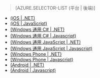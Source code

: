 ﻿> [AZURE.SELECTOR-LIST (平台 | 後端)]
- [(iOS | .NET)](/zh-tw/documentation/articles/mobile-services-dotnet-backend-ios-get-started-push/)
- [(iOS | JavaScript)](/zh-tw/documentation/articles/mobile-services-javascript-backend-ios-get-started-push/)
- [(Windows 通用 C# | .NET)](/zh-tw/documentation/articles/mobile-services-dotnet-backend-windows-universal-dotnet-get-started-push/)
- [(Windows 通用 C# | Javascript)](/zh-tw/documentation/articles/mobile-services-javascript-backend-windows-universal-dotnet-get-started-push/)
- [(Windows 通用 JavaScript | .NET)](/zh-tw/documentation/articles/mobile-services-dotnet-backend-windows-universal-javascript-get-started-push/)
- [(Windows 通用 JavaScript | Javascript)](/zh-tw/documentation/articles/mobile-services-javascript-backend-windows-universal-javascript-get-started-push/)
- [(Windows Phone | .NET)](/zh-tw/documentation/articles/mobile-services-dotnet-backend-windows-phone-get-started-push/)
- [(Windows Phone | Javascript)](/zh-tw/documentation/articles/mobile-services-javascript-backend-windows-phone-get-started-push/)
- [(Android | .NET)](/zh-tw/documentation/articles/mobile-services-dotnet-backend-android-get-started-push-EC/)
- [(Android | Javascript)](/zh-tw/documentation/articles/mobile-services-javascript-backend-android-get-started-push-EC/)

<!--HONumber=45--> 
